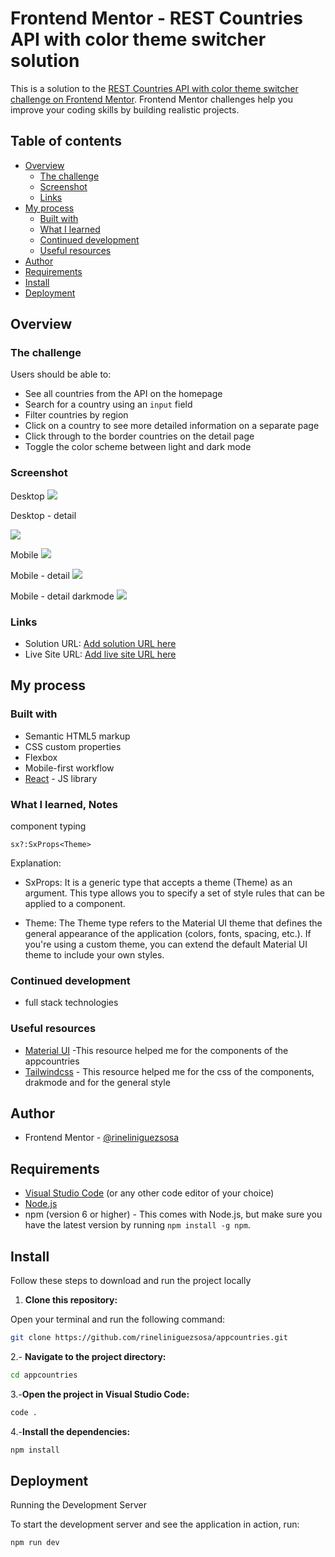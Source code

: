 # Frontend Mentor - REST Countries API with color theme switcher solution

This is a solution to the [REST Countries API with color theme switcher challenge on Frontend Mentor](https://www.frontendmentor.io/challenges/rest-countries-api-with-color-theme-switcher-5cacc469fec04111f7b848ca). Frontend Mentor challenges help you improve your coding skills by building realistic projects. 

## Table of contents

- [Overview](#overview)
  - [The challenge](#the-challenge)
  - [Screenshot](#screenshot)
  - [Links](#links)
- [My process](#my-process)
  - [Built with](#built-with)
  - [What I learned](#what-i-learned)
  - [Continued development](#continued-development)
  - [Useful resources](#useful-resources)
- [Author](#author)
- [Requirements](#requirements)
- [Install](#install)
- [Deployment](#deployment)



## Overview

### The challenge

Users should be able to:

- See all countries from the API on the homepage
- Search for a country using an `input` field
- Filter countries by region
- Click on a country to see more detailed information on a separate page
- Click through to the border countries on the detail page
- Toggle the color scheme between light and dark mode

### Screenshot

Desktop
![](./src/assets/screenshots/desktop-home.png)

Desktop - detail 

![](./src/assets/screenshots/desktop-detail.png)

Mobile
![](./src/assets/screenshots/mobil-home.png)

Mobile - detail
![](./src/assets/screenshots/mobil-detail.png)

Mobile - detail darkmode
![](./src/assets/screenshots/mobile-detaildm.png)

### Links

- Solution URL: [Add solution URL here](https://your-solution-url.com)
- Live Site URL: [Add live site URL here](https://rineliniguezsosa.github.io/)

## My process

### Built with

- Semantic HTML5 markup
- CSS custom properties
- Flexbox
- Mobile-first workflow
- [React](https://reactjs.org/) - JS library


### What I learned, Notes

component typing

```tsx
sx?:SxProps<Theme>
```
Explanation:

- SxProps: It is a generic type that accepts a theme (Theme) as an argument. This type allows you to specify a set of style rules that can be applied to a component.

- Theme: The Theme type refers to the Material UI theme that defines the general appearance of the application (colors, fonts, spacing, etc.). If you're using a custom theme, you can extend the default Material UI theme to include your own styles.

### Continued development

- full stack technologies

### Useful resources

- [Material UI](https://mui.com/material-ui/all-components/) -This resource helped me for the components of the appcountries
- [Tailwindcss](https://tailwindcss.com/) - This resource helped me for the css of the components, drakmode and for the general style


## Author

- Frontend Mentor - [@rineliniguezsosa](https://www.frontendmentor.io/profile/rineliniguezsosa)


## Requirements 

- [Visual Studio Code](https://code.visualstudio.com/) (or any other code editor of your choice)
- [Node.js](https://nodejs.org/)
- npm (version 6 or higher) - This comes with Node.js, but make sure you have the latest version by running `npm install -g npm`.

## Install

Follow these steps to download and run the project locally

1. **Clone this repository:**

  Open your terminal and run the following command:

   ```bash
   git clone https://github.com/rineliniguezsosa/appcountries.git
   ```

2.- **Navigate to the project directory:**

```bash
cd appcountries
```

3.-**Open the project in Visual Studio Code:**

```bash
code .
```

4.-**Install the dependencies:**

```bash
npm install
````

## Deployment

Running the Development Server

To start the development server and see the application in action, run:

```bash
npm run dev
```